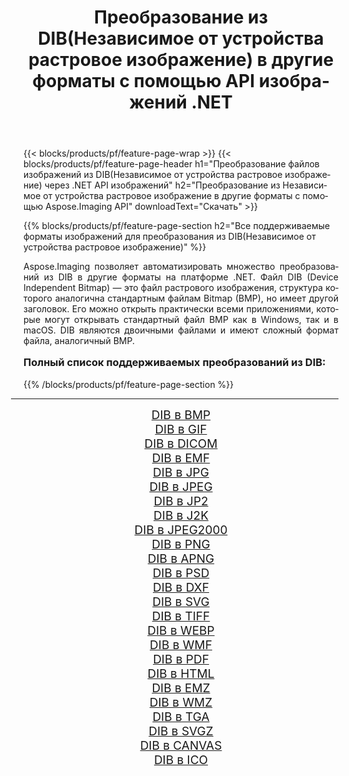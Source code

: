 ﻿---
title: Преобразование из DIB(Независимое от устройства растровое изображение) в другие форматы с помощью API изображений .NET 
weight: 3920
url: /ru/net/conversion/from/dib/ 
lang: ru
langdirlevel: 2
locales: zh-hans,ja,it,ru,de,es,fr,nl,id,lt,pl,pt,vi,tr,ko,zh-hant,ar,hi,th,sv,cs,uk,he
description: Используя Aspose.Imaging, вы можете легко конвертировать из DIB(Независимое от устройства растровое изображение) в другие форматы.
---

{{< blocks/products/pf/feature-page-wrap >}}
{{< blocks/products/pf/feature-page-header h1="Преобразование файлов изображений из DIB(Независимое от устройства растровое изображение) через .NET API изображений" h2="Преобразование из Независимое от устройства растровое изображение в другие форматы с помощью Aspose.Imaging API" downloadText="Скачать" >}}


{{% blocks/products/pf/feature-page-section  h2="Все поддерживаемые форматы изображений для преобразования из DIB(Независимое от устройства растровое изображение)" %}}
<p align=justify>Aspose.Imaging позволяет автоматизировать множество преобразований из DIB в другие форматы на платформе .NET. Файл DIB (Device Independent Bitmap) — это файл растрового изображения, структура которого аналогична стандартным файлам Bitmap (BMP), но имеет другой заголовок. Его можно открыть практически всеми приложениями, которые могут открывать стандартный файл BMP как в Windows, так и в macOS. DIB являются двоичными файлами и имеют сложный формат файла, аналогичный BMP.</p>
<h3 style="margin-top:16px;">
Полный список поддерживаемых преобразований из DIB:
</h3>
{{% /blocks/products/pf/feature-page-section %}}
<div class="container-fluid productfamilypage bg-gray">
    <div class="convertypes bg-gray agp-content section">
        <div class="container">
		<hr style="margin-left:-20px;"/>
		<div class="row other-converters" style="gap: 10px;font-size: 19px;text-align:center;">
		    <div class='col-md-3 other-converter remove-lp remove-rp'><a href="/imaging/ru/net/conversion/dib-to-bmp/" style="padding:15px;">DIB в BMP</a></div><div class='col-md-3 other-converter remove-lp remove-rp'><a href="/imaging/ru/net/conversion/dib-to-gif/" style="padding:15px;">DIB в GIF</a></div><div class='col-md-3 other-converter remove-lp remove-rp'><a href="/imaging/ru/net/conversion/dib-to-dicom/" style="padding:15px;">DIB в DICOM</a></div><div class='col-md-3 other-converter remove-lp remove-rp'><a href="/imaging/ru/net/conversion/dib-to-emf/" style="padding:15px;">DIB в EMF</a></div><div class='col-md-3 other-converter remove-lp remove-rp'><a href="/imaging/ru/net/conversion/dib-to-jpg/" style="padding:15px;">DIB в JPG</a></div><div class='col-md-3 other-converter remove-lp remove-rp'><a href="/imaging/ru/net/conversion/dib-to-jpeg/" style="padding:15px;">DIB в JPEG</a></div><div class='col-md-3 other-converter remove-lp remove-rp'><a href="/imaging/ru/net/conversion/dib-to-jp2/" style="padding:15px;">DIB в JP2</a></div><div class='col-md-3 other-converter remove-lp remove-rp'><a href="/imaging/ru/net/conversion/dib-to-j2k/" style="padding:15px;">DIB в J2K</a></div><div class='col-md-3 other-converter remove-lp remove-rp'><a href="/imaging/ru/net/conversion/dib-to-jpeg2000/" style="padding:15px;">DIB в JPEG2000</a></div><div class='col-md-3 other-converter remove-lp remove-rp'><a href="/imaging/ru/net/conversion/dib-to-png/" style="padding:15px;">DIB в PNG</a></div><div class='col-md-3 other-converter remove-lp remove-rp'><a href="/imaging/ru/net/conversion/dib-to-apng/" style="padding:15px;">DIB в APNG</a></div><div class='col-md-3 other-converter remove-lp remove-rp'><a href="/imaging/ru/net/conversion/dib-to-psd/" style="padding:15px;">DIB в PSD</a></div><div class='col-md-3 other-converter remove-lp remove-rp'><a href="/imaging/ru/net/conversion/dib-to-dxf/" style="padding:15px;">DIB в DXF</a></div><div class='col-md-3 other-converter remove-lp remove-rp'><a href="/imaging/ru/net/conversion/dib-to-svg/" style="padding:15px;">DIB в SVG</a></div><div class='col-md-3 other-converter remove-lp remove-rp'><a href="/imaging/ru/net/conversion/dib-to-tiff/" style="padding:15px;">DIB в TIFF</a></div><div class='col-md-3 other-converter remove-lp remove-rp'><a href="/imaging/ru/net/conversion/dib-to-webp/" style="padding:15px;">DIB в WEBP</a></div><div class='col-md-3 other-converter remove-lp remove-rp'><a href="/imaging/ru/net/conversion/dib-to-wmf/" style="padding:15px;">DIB в WMF</a></div><div class='col-md-3 other-converter remove-lp remove-rp'><a href="/imaging/ru/net/conversion/dib-to-pdf/" style="padding:15px;">DIB в PDF</a></div><div class='col-md-3 other-converter remove-lp remove-rp'><a href="/imaging/ru/net/conversion/dib-to-html/" style="padding:15px;">DIB в HTML</a></div><div class='col-md-3 other-converter remove-lp remove-rp'><a href="/imaging/ru/net/conversion/dib-to-emz/" style="padding:15px;">DIB в EMZ</a></div><div class='col-md-3 other-converter remove-lp remove-rp'><a href="/imaging/ru/net/conversion/dib-to-wmz/" style="padding:15px;">DIB в WMZ</a></div><div class='col-md-3 other-converter remove-lp remove-rp'><a href="/imaging/ru/net/conversion/dib-to-tga/" style="padding:15px;">DIB в TGA</a></div><div class='col-md-3 other-converter remove-lp remove-rp'><a href="/imaging/ru/net/conversion/dib-to-svgz/" style="padding:15px;">DIB в SVGZ</a></div><div class='col-md-3 other-converter remove-lp remove-rp'><a href="/imaging/ru/net/conversion/dib-to-canvas/" style="padding:15px;">DIB в CANVAS</a></div><div class='col-md-3 other-converter remove-lp remove-rp'><a href="/imaging/ru/net/conversion/dib-to-ico/" style="padding:15px;">DIB в ICO</a></div>
                </div>
        </div>
    </div>
</div>
<br/>

